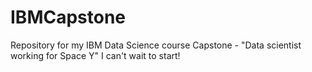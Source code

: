 # IBMCapstone
Repository for my IBM Data Science course Capstone - "Data scientist working for Space Y"
I can't wait to start! 
